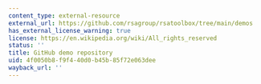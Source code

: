 ```yaml
---
content_type: external-resource
external_url: https://github.com/rsagroup/rsatoolbox/tree/main/demos
has_external_license_warning: true
license: https://en.wikipedia.org/wiki/All_rights_reserved
status: ''
title: GitHub demo repository
uid: 4f0050b8-f9f4-40d0-b45b-85f72e063dee
wayback_url: ''
---
```

